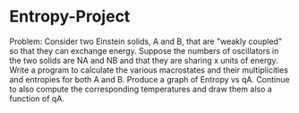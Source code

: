 # Entropy-Project

Problem:
Consider two Einstein solids, A and B, that are "weakly coupled" so that they can exchange energy. Suppose the numbers of oscillators in the two solids are NA and NB and that they are sharing x units of energy. Write a program to calculate the various macrostates and their multiplicities and entropies for both A and B. Produce a graph of Entropy vs qA. Continue to also compute the corresponding temperatures and draw them also a function of qA.
